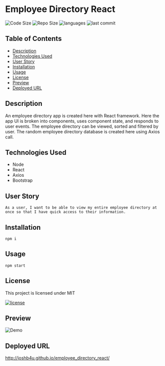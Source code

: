 # Employee Directory React

![Code Size](https://img.shields.io/github/languages/code-size/joshb4u/employee_directory_react)
![Repo Size](https://img.shields.io/github/repo-size/joshb4u/employee_directory_react)
![languages](https://img.shields.io/github/languages/top/joshb4u/employee_directory_react)
![last commit](https://img.shields.io/github/last-commit/joshb4u/employee_directory_react)

## Table of Contents

* [Description](#description)
* [Technologies Used](#technologies-used)
* [User Story](#user-story)
* [Installation](#installation)
* [Usage](#usage)
* [License](#license)
* [Preview](#preview)
* [Deployed URL](#Deployed-URL)

## Description
An employee directory app is created here with React framework. Here the app UI is broken into components, uses component state, and responds to user events. The employee directory can be viewed, sorted and filtered by user. The random employee directory database is created here using Axios call.

## Technologies Used

* Node
* React
* Axios
* Bootstrap

## User Story

```
As a user, I want to be able to view my entire employee directory at once so that I have quick access to their information.
```

## Installation

```
npm i
```

## Usage

```
npm start
```

## License

This project is licensed under MIT 

[![license](https://img.shields.io/npm/l/license)](https://opensource.org/licenses/MIT)

## Preview
![Demo](public/Assets/demo.gif)

## Deployed URL
http://joshb4u.github.io/employee_directory_react/